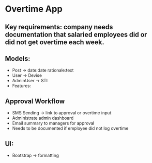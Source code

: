 # Overtime App

## Key requirements: company needs documentation that salaried employees did or did not get overtime each week.

## Models:
- Post -> date:date rationale:text
- User -> Devise
- AdminUser -> STI
- Features:

## Approval Workflow
- SMS Sending -> link to approval or overtime input
- Administrate admin dashboard
- Email summary to managers for approval
- Needs to be documented if employee did not log overtime

## UI:
- Bootstrap -> formatting